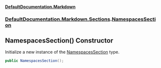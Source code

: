#### [DefaultDocumentation\.Markdown](../../../../index.md 'index')
### [DefaultDocumentation\.Markdown\.Sections](../../../../index.md#DefaultDocumentation.Markdown.Sections 'DefaultDocumentation\.Markdown\.Sections').[NamespacesSection](index.md 'DefaultDocumentation\.Markdown\.Sections\.NamespacesSection')

## NamespacesSection\(\) Constructor

Initialize a new instance of the [NamespacesSection](index.md 'DefaultDocumentation\.Markdown\.Sections\.NamespacesSection') type\.

```csharp
public NamespacesSection();
```